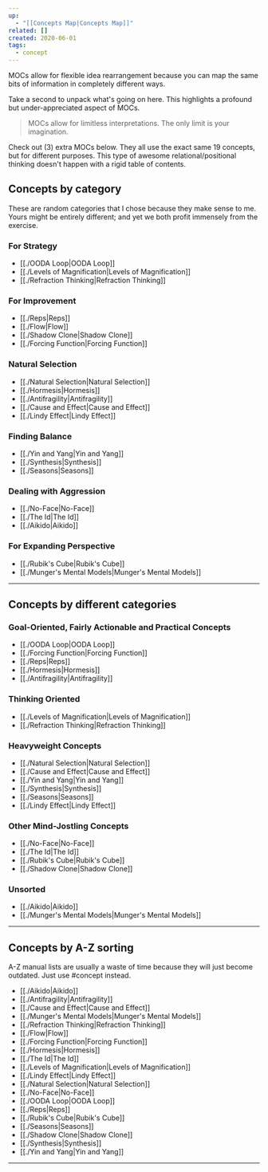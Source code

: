 ```yaml
---
up:
  - "[[Concepts Map|Concepts Map]]"
related: []
created: 2020-06-01
tags:
  - concept
---
```

MOCs allow for flexible idea rearrangement because you can map the same bits of information in completely different ways.

Take a second to unpack what's going on here. This highlights a profound but under-appreciated aspect of MOCs. 

> MOCs allow for limitless interpretations. The only limit is your imagination.

Check out (3) extra MOCs below. They all use the exact same 19 concepts, but for different purposes. This type of awesome relational/positional thinking doesn't happen with a rigid table of contents. 

## Concepts by category
These are random categories that I chose because they make sense to me. Yours might be entirely different; and yet we both profit immensely from the exercise.

### For Strategy
- [[./OODA Loop|OODA Loop]]
- [[./Levels of Magnification|Levels of Magnification]]  
- [[./Refraction Thinking|Refraction Thinking]]

### For Improvement
- [[./Reps|Reps]] 
- [[./Flow|Flow]]
- [[./Shadow Clone|Shadow Clone]]
- [[./Forcing Function|Forcing Function]] 

### Natural Selection
- [[./Natural Selection|Natural Selection]]
- [[./Hormesis|Hormesis]]
- [[./Antifragility|Antifragility]]
- [[./Cause and Effect|Cause and Effect]]
- [[./Lindy Effect|Lindy Effect]] 

### Finding Balance
- [[./Yin and Yang|Yin and Yang]]
- [[./Synthesis|Synthesis]]
- [[./Seasons|Seasons]]

### Dealing with Aggression
- [[./No-Face|No-Face]]
- [[./The Id|The Id]]
- [[./Aikido|Aikido]] 

### For Expanding Perspective
- [[./Rubik's Cube|Rubik's Cube]]
- [[./Munger's Mental Models|Munger's Mental Models]]

---
## Concepts by different categories
### Goal-Oriented, Fairly Actionable and Practical Concepts
- [[./OODA Loop|OODA Loop]]
- [[./Forcing Function|Forcing Function]] 
- [[./Reps|Reps]] 
- [[./Hormesis|Hormesis]]
- [[./Antifragility|Antifragility]]

### Thinking Oriented
- [[./Levels of Magnification|Levels of Magnification]]  
- [[./Refraction Thinking|Refraction Thinking]]

### Heavyweight Concepts
- [[./Natural Selection|Natural Selection]]
- [[./Cause and Effect|Cause and Effect]]
- [[./Yin and Yang|Yin and Yang]]
- [[./Synthesis|Synthesis]]
- [[./Seasons|Seasons]]
- [[./Lindy Effect|Lindy Effect]] 

### Other Mind-Jostling Concepts
- [[./No-Face|No-Face]]
- [[./The Id|The Id]]
- [[./Rubik's Cube|Rubik's Cube]]
- [[./Shadow Clone|Shadow Clone]]

### Unsorted
- [[./Aikido|Aikido]] 
- [[./Munger's Mental Models|Munger's Mental Models]]

---
## Concepts by A-Z sorting
A-Z manual lists are usually a waste of time because they will just become outdated. Just use #concept instead.

- [[./Aikido|Aikido]] 
- [[./Antifragility|Antifragility]]
- [[./Cause and Effect|Cause and Effect]]
- [[./Munger's Mental Models|Munger's Mental Models]]
- [[./Refraction Thinking|Refraction Thinking]]
- [[./Flow|Flow]]
- [[./Forcing Function|Forcing Function]] 
- [[./Hormesis|Hormesis]]
- [[./The Id|The Id]]
- [[./Levels of Magnification|Levels of Magnification]]  
- [[./Lindy Effect|Lindy Effect]] 
- [[./Natural Selection|Natural Selection]]
- [[./No-Face|No-Face]]
- [[./OODA Loop|OODA Loop]]
- [[./Reps|Reps]] 
- [[./Rubik's Cube|Rubik's Cube]]
- [[./Seasons|Seasons]]
- [[./Shadow Clone|Shadow Clone]]
- [[./Synthesis|Synthesis]]
- [[./Yin and Yang|Yin and Yang]]

---
